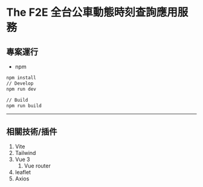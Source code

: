 # The F2E 全台公車動態時刻查詢應用服務

## 專案運行

-   npm

```bash
npm install
// Develop
npm run dev

// Build
npm run build
```

---

## 相關技術/插件

1. Vite
2. Tailwind
3. Vue 3
    1. Vue router
4. leaflet
5. Axios

